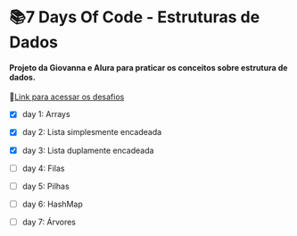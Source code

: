 # 📚7 Days Of Code - Estruturas de Dados

#### Projeto da Giovanna e Alura para praticar os conceitos sobre estrutura de dados.

🔗[Link para acessar os desafios](https://7daysofcode.io/matricula/estruturas-de-dados)

- [X]  day 1: Arrays
- [X]  day 2: Lista simplesmente encadeada
- [X]  day 3: Lista duplamente encadeada
- [ ]  day 4: Filas
- [ ]  day 5: Pilhas
- [ ]  day 6: HashMap
- [ ]  day 7: Árvores
  